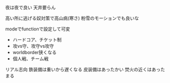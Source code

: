 夜は夜で良い
天井要らん


高い所に逃げる奴対策で高山病(寒さ)
	粉雪のモーションでも良いな

modeでfunctionで設定して可変

- ハードコア、チケット制
- 攻vs守、攻守vs攻守
- worldborder狭くなる
- 個人戦、チーム戦

リアル志向
鉄装備は重いから遅くなる
皮装備はあったかい
焚火の近くはあったまる